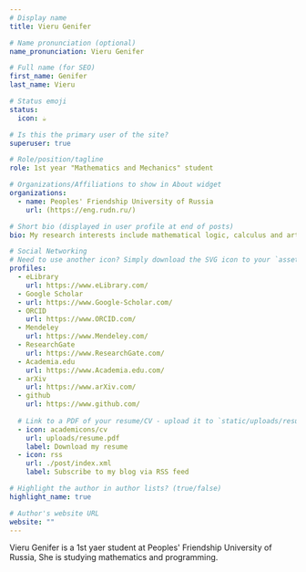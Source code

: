 ```yaml
---
# Display name
title: Vieru Genifer

# Name pronunciation (optional)
name_pronunciation: Vieru Genifer

# Full name (for SEO)
first_name: Genifer
last_name: Vieru

# Status emoji
status:
  icon: ☕️

# Is this the primary user of the site?
superuser: true

# Role/position/tagline
role: 1st year "Mathematics and Mechanics" student 

# Organizations/Affiliations to show in About widget
organizations:
  - name: Peoples' Friendship University of Russia
    url: (https://eng.rudn.ru/)

# Short bio (displayed in user profile at end of posts)
bio: My research interests include mathematical logic, calculus and artificial inteligence.

# Social Networking
# Need to use another icon? Simply download the SVG icon to your `assets/media/icons/` folder.
profiles:
  - eLibrary
    url: https://www.eLibrary.com/
  - Google Scholar
  - url: https://www.Google-Scholar.com/
  - ORCID
    url: https://www.ORCID.com/
  - Mendeley
    url: https://www.Mendeley.com/
  - ResearchGate
    url: https://www.ResearchGate.com/
  - Academia.edu
    url: https://www.Academia.edu.com/
  - arXiv
    url: https://www.arXiv.com/
  - github
    url: https://www.github.com/
    
  # Link to a PDF of your resume/CV - upload it to `static/uploads/resume.pdf`
  - icon: academicons/cv
    url: uploads/resume.pdf
    label: Download my resume
  - icon: rss
    url: ./post/index.xml
    label: Subscribe to my blog via RSS feed

# Highlight the author in author lists? (true/false)
highlight_name: true

# Author's website URL
website: ""
---
```


Vieru Genifer is a 1st yaer student at Peoples' Friendship University of Russia, She is studying mathematics and programming. 
